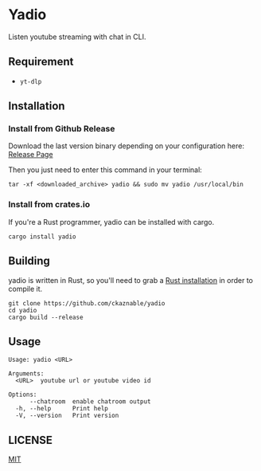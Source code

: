 # Yadio

Listen youtube streaming with chat in CLI.

## Requirement

- `yt-dlp`

## Installation

### Install from Github Release

Download the last version binary depending on your configuration here: [Release Page](https://github.com/ckaznable/yadio/releases/latest)

Then you just need to enter this command in your terminal:

```shell
tar -xf <downloaded_archive> yadio && sudo mv yadio /usr/local/bin
```

### Install from crates.io

If you're a Rust programmer, yadio can be installed with cargo.

```shell
cargo install yadio
```

## Building

yadio is written in Rust, so you'll need to grab a [Rust installation](https://www.rust-lang.org/) in order to compile it.

```shell
git clone https://github.com/ckaznable/yadio
cd yadio
cargo build --release
```

## Usage

```text
Usage: yadio <URL>

Arguments:
  <URL>  youtube url or youtube video id

Options:
      --chatroom  enable chatroom output
  -h, --help      Print help
  -V, --version   Print version
```

## LICENSE

[MIT](./LICENSE)
